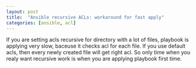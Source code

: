 ```yaml
---
layout: post
title:  "Ansible recursive ACLs: workaround for fast apply"
categories: [ansible, acl]
---
```

If you are setting acls recursive for directory with a lot of files, playbook is applying very slow, baceuse it checks acl for each file. If you use default acls, then every newly created file will get right acl. So only time when you realy want recursive work is when you are applying playbook first time.
